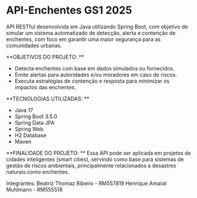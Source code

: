 # API-Enchentes GS1 2025
API RESTful desenvolvida em Java utilizando Spring Boot, com objetivo de simular um sistema automatizado de detecção, alerta e contenção de enchentes, com foco em garantir uma maior segurança para as comunidades urbanas.

**OBJETIVOS DO PROJETO:
**
- Detecta enchentes com base em dados simulados ou fornecidos.
- Emite alertas para autoridades e/ou moradores em caso de riscos.
- Executa estratégias de contenção e resposta para minimizar os impactos das enchentes.

**TECNOLOGIAS UTILIZADAS: 
**
- Java 17
- Spring Boot 3.5.0
- Spring Data JPA
- Spring Web
- H2 Database
- Maven

**FINALIDADE DO PROJETO:
**
Essa API pode ser aplicada em projetos de cidades inteligentes (smart cities), servindo como base para sistemas de gestão de riscos ambientais, principalmente relacionados a desastres naturais como enchentes.

Integrantes:
Beatriz Thomaz Ribeiro - RM557819
Henrique Amaral Muhlmann - RM555518
